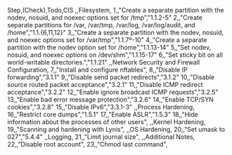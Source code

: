 Step,(Check),Todo,CIS
,,Filesystem,
1,,"Create a separate partition with the nodev, nosuid, and noexec options set for /tmp","1.1.2-5"
2,,"Create separate partitions for /var, /var/tmp, /var/log, /var/log/audit, and /home","1.1.{6,11,12}"
3,,"Create a separate partition with the nodev, nosuid, and noexec options set for /var/tmp","1.1.7º-10"
4,,"Create a separate partition with the nodev option set for /home","1.1.13-14"
5,,"Set nodev, nosuid, and noexec options on /dev/shm","1.1.15-17"
6,,"Set sticky bit on all world-writable directories.","1.1.21"
,,Network Security and Firewall Configuration,
7,,"Install and configure nftables",
8,,"Disable IP forwarding","3.1.1"
9,,"Disable send packet redirects","3.1.2"
10,,"Disable source routed packet acceptance","3.2.1"
11,,"Disable ICMP redirect acceptance","3.2.2"
12,,"Enable ignore broadcast ICMP requests","3.2.5"
13,,"Enable bad error message protection","3.2.6"
14,,"Enable TCP/SYN cookies","3.2.8"
15,,"Disable IPv6","3.3.1-3"
,,Process Hardening,
16,,"Restrict core dumps","1.5.1"
17,,"Enable ASLR","1.5.3"
18,,"Hide information about the processes of other users",
,,Kernel Hardening,
19,,"Scanning and hardening with Lynis",
,,OS Hardening,
20,,"Set umask to 027","5.4.4"
,,Logging,
21,,"Limit journal size",
,,Additional Notes,
22,,"Disable root account",
23,,"Chmod last command",
